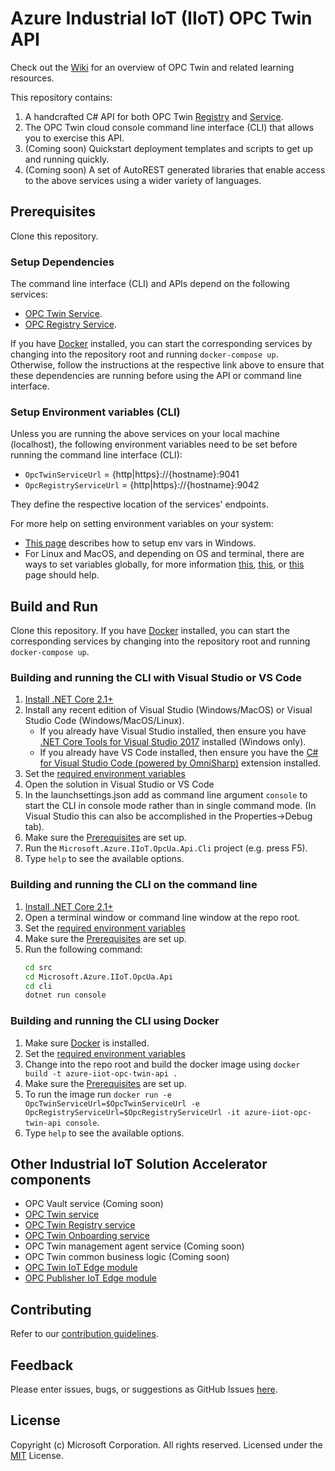 # Azure Industrial IoT (IIoT) OPC Twin API

Check out the [Wiki](https://github.com/Azure/azure-iiot-opc-twin-api/wiki) for an overview of OPC Twin and related learning resources.

This repository contains:

1. A handcrafted C# API for both OPC Twin [Registry](https://github.com/Azure/azure-iiot-opc-twin-service) and [Service](https://github.com/Azure/azure-iiot-opc-twin-registry).
1. The OPC Twin cloud console command line interface (CLI) that allows you to exercise this API.
1. (Coming soon) Quickstart deployment templates and scripts to get up and running quickly. 
1. (Coming soon) A set of AutoREST generated libraries that enable access to the above services using a wider variety of languages.

## Prerequisites

Clone this repository.

### Setup Dependencies

The command line interface (CLI) and APIs depend on the following services:

* [OPC Twin Service](https://github.com/Azure/azure-iiot-opc-twin-service).
* [OPC Registry Service](https://github.com/Azure/azure-iiot-opc-twin-registry).

If you have [Docker][docker-url] installed, you can start the corresponding services by changing into the repository root and running `docker-compose up`.
Otherwise, follow the instructions at the respective link above to ensure that these dependencies are running before using the API or command line interface.

### Setup Environment variables (CLI)

Unless you are running the above services on your local machine (localhost), the following environment variables need to be set before running the command line interface (CLI):

* `OpcTwinServiceUrl` = {http|https}://{hostname}:9041
* `OpcRegistryServiceUrl` = {http|https}://{hostname}:9042

They define the respective location of the services' endpoints.

For more help on setting environment variables on your system:

* [This page][windows-envvars-howto-url] describes how to setup env vars in Windows.
* For Linux and MacOS, and depending on OS and terminal, there are ways to set variables globally, for more information [this](https://stackoverflow.com/questions/13046624/how-to-permanently-export-a-variable-in-linux), [this](https://help.ubuntu.com/community/EnvironmentVariables), or [this](https://stackoverflow.com/questions/135688/setting-environment-variables-in-os-x) page should help.

## Build and Run

Clone this repository.  If you have [Docker][docker-url] installed, you can start the corresponding services by changing into the repository root and running ```docker-compose up```.   

### Building and running the CLI with Visual Studio or VS Code

1. [Install .NET Core 2.1+][dotnet-install]
1. Install any recent edition of Visual Studio (Windows/MacOS) or Visual Studio Code (Windows/MacOS/Linux).
   * If you already have Visual Studio installed, then ensure you have [.NET Core Tools for Visual Studio 2017][dotnetcore-tools-url] installed (Windows only).
   * If you already have VS Code installed, then ensure you have the [C# for Visual Studio Code (powered by OmniSharp)][omnisharp-url] extension installed.
1. Set the [required environment variables](#Setup-Environment-variables-CLI)
1. Open the solution in Visual Studio or VS Code
1. In the launchsettings.json add as command line argument `console` to start the CLI in console mode rather than in single command mode.  (In Visual Studio this can also be accomplished in the Properties->Debug tab).
1. Make sure the [Prerequisites](#Prerequisites) are set up.
1. Run the `Microsoft.Azure.IIoT.OpcUa.Api.Cli` project (e.g. press F5).
1. Type `help` to see the available options.

### Building and running the CLI on the command line

1. [Install .NET Core 2.1+][dotnet-install]
1. Open a terminal window or command line window at the repo root.
1. Set the [required environment variables](#Setup-Environment-variables-CLI)
1. Make sure the [Prerequisites](#Prerequisites) are set up.
1. Run the following command:
    ```bash
    cd src
    cd Microsoft.Azure.IIoT.OpcUa.Api
    cd cli
    dotnet run console
    ```

### Building and running the CLI using Docker

1. Make sure [Docker][docker-url] is installed.
1. Set the [required environment variables](#Setup-Environment-variables-CLI)
1. Change into the repo root and build the docker image using `docker build -t azure-iiot-opc-twin-api .`
1. Make sure the [Prerequisites](#Prerequisites) are set up.
1. To run the image run `docker run -e OpcTwinServiceUrl=$OpcTwinServiceUrl -e OpcRegistryServiceUrl=$OpcRegistryServiceUrl -it azure-iiot-opc-twin-api console`.  
1. Type `help` to see the available options.

## Other Industrial IoT Solution Accelerator components

* OPC Vault service (Coming soon)
* [OPC Twin service](https://github.com/Azure/azure-iiot-opc-twin-service)
* [OPC Twin Registry service](https://github.com/Azure/azure-iiot-opc-twin-registry)
* [OPC Twin Onboarding service](https://github.com/Azure/azure-iiot-opc-twin-onboarding)
* OPC Twin management agent service (Coming soon)
* OPC Twin common business logic (Coming soon)
* [OPC Twin IoT Edge module](https://github.com/Azure/azure-iiot-opc-twin-module)
* [OPC Publisher IoT Edge module](https://github.com/Azure/iot-edge-opc-publisher)

## Contributing

Refer to our [contribution guidelines](CONTRIBUTING.md).

## Feedback

Please enter issues, bugs, or suggestions as GitHub Issues [here](https://github.com/Azure/azure-iiot-opc-twin-service/issues).

## License

Copyright (c) Microsoft Corporation. All rights reserved.
Licensed under the [MIT](LICENSE) License.

[run-with-docker-url]: https://docs.microsoft.com/azure/iot-suite/iot-suite-remote-monitoring-deploy-local#run-the-microservices-in-docker
[rm-arch-url]: https://docs.microsoft.com/azure/iot-suite/iot-suite-remote-monitoring-sample-walkthrough
[postman-url]: https://www.getpostman.com
[iotedge-url]: https://github.com/Azure/iotedge
[iothub-docs-url]: https://docs.microsoft.com/azure/iot-hub/
[docker-url]: https://www.docker.com/
[dotnet-install]: https://www.microsoft.com/net/learn/get-started
[vs-install-url]: https://www.visualstudio.com/downloads
[dotnetcore-tools-url]: https://www.microsoft.com/net/core#windowsvs2017
[omnisharp-url]: https://github.com/OmniSharp/omnisharp-vscode
[windows-envvars-howto-url]: https://superuser.com/questions/949560/how-do-i-set-system-environment-variables-in-windows-10
[iothub-connstring-blog]: https://blogs.msdn.microsoft.com/iotdev/2017/05/09/understand-different-connection-strings-in-azure-iot-hub/
[deploy-rm]: https://docs.microsoft.com/azure/iot-suite/iot-suite-remote-monitoring-deploy
[deploy-local]: https://docs.microsoft.com/azure/iot-suite/iot-suite-remote-monitoring-deploy-local#deploy-the-azure-services
[disable-auth]: https://github.com/Azure/azure-iot-pcs-remote-monitoring-dotnet/wiki/Developer-Reference-Guide#disable-authentication

